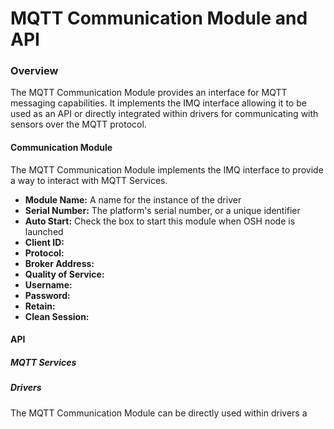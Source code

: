 # MQTT Communication Module and API

### Overview
The MQTT Communication Module provides an interface for MQTT messaging capabilities. It implements the IMQ interface allowing it to be used as an API or directly integrated within drivers for communicating with sensors over the MQTT protocol. 

#### Communication Module
The MQTT Communication Module implements the IMQ interface to provide a way to interact with MQTT Services. 


- **Module Name:** A name for the instance of the driver
- **Serial Number:** The platform's serial number, or a unique identifier
- **Auto Start:** Check the box to start this module when OSH node is launched
- **Client ID:**
- **Protocol:**
- **Broker Address:**
- **Quality of Service:**
- **Username:**
- **Password:**
- **Retain:**
- **Clean Session:**

#### API

##### MQTT Services

##### Drivers
The MQTT Communication Module can be directly used within drivers a
